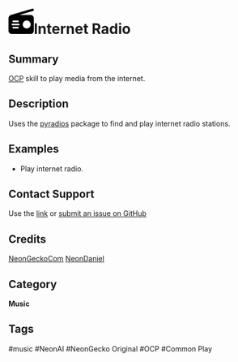 # <img src='./ui/radio-solid.svg' card_color="#FF8600" width="50" style="vertical-align:center">Internet Radio
## Summary
[OCP](https://github.com/OpenVoiceOS/ovos-ocp-audio-plugin) skill to play media from
the internet.

## Description
Uses the [pyradios](https://pypi.org/project/pyradios/) package to find and play
internet radio stations.

## Examples
- Play internet radio.

## Contact Support
Use the [link](https://neongecko.com/ContactUs) or [submit an issue on GitHub](https://help.github.com/en/articles/creating-an-issue)

## Credits

[NeonGeckoCom](https://github.com/NeonGeckoCom)
[NeonDaniel](https://github.com/NeonDaniel)

## Category
**Music**

## Tags
#music
#NeonAI
#NeonGecko Original
#OCP
#Common Play